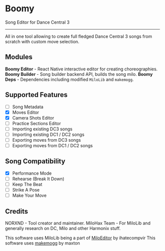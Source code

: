 # Boomy

Song Editor for Dance Central 3

---

All in one tool allowing to create full fledged Dance Central 3 songs from scratch with custom move selection.

## Modules

**Boomy Editor** - React Native interactive editor for creating choreographies.
**Boomy Builder** - Song builder backend API, builds the song milo.
**Boomy Deps** - Dependencies including modified `MiloLib` and `makemogg`.

## Supported Features

-   [ ] Song Metadata
-   [x] Moves Editor
-   [x] Camera Shots Editor
-   [ ] Practice Sections Editor
-   [ ] Importing existing DC3 songs
-   [ ] Importing existing DC1 / DC2 songs
-   [ ] Exporting moves from DC3 songs
-   [ ] Exporting moves from DC1 / DC2 songs

## Song Compatibility

-   [x] Performance Mode
-   [ ] Rehearse (Break It Down)
-   [ ] Keep The Beat
-   [ ] Strike A Pose
-   [ ] Make Your Move

## Credits

NORXND - Tool creator and maintainer.
MiloHax Team - For MiloLib and generally research on DC, Milo and other Harmonix stuff.

This software uses MiloLib being a part of [MiloEditor](https://github.com/ihatecompvir/MiloEditor) by ihatecompvir
This software uses [makemogg](https://github.com/maxton/makemogg) by maxton
